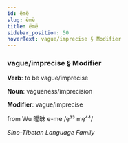 ```yaml
---
id: ëmë
slug: ëmë
title: ëmë
sidebar_position: 50
hoverText: vague/imprecise § Modifier
---
```


### vague/imprecise § Modifier

**Verb**: to be vague/imprecise

**Noun**: vagueness/imprecision

**Modifier**: vague/imprecise

from Wu 曖昧 e-me /e̞³³ me̞⁴⁴/

*Sino-Tibetan Language Family*